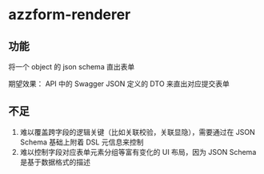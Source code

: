 # azzform-renderer

## 功能

将一个 object 的 json schema 直出表单

期望效果： API 中的 Swagger JSON 定义的 DTO 来直出对应提交表单

## 不足

1. 难以覆盖跨字段的逻辑关键（比如关联校验，关联显隐），需要通过在 JSON Schema 基础上附着 DSL 元信息来控制
2. 难以控制字段对应表单元素分组等富有变化的 UI 布局，因为 JSON Schema 是基于数据格式的描述
